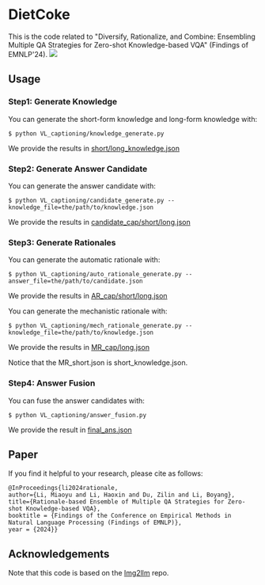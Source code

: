 # DietCoke
This is the code related to "Diversify, Rationalize, and Combine: Ensembling Multiple QA Strategies for Zero-shot Knowledge-based VQA" (Findings of EMNLP'24).
![](https://github.com/limiaoyu/REACT/blob/main/DietCoke.jpg)


## Usage
### Step1: Generate Knowledge
You can generate the short-form knowledge and long-form knowledge with:
```
$ python VL_captioning/knowledge_generate.py  
```
We provide the results in [short/long_knowledge.json](https://github.com/limiaoyu/REACT/tree/main/VL_captioning/results)

### Step2: Generate Answer Candidate
You can generate the answer candidate with:
```
$ python VL_captioning/candidate_generate.py --knowledge_file=the/path/to/knowledge.json
```
We provide the results in [candidate_cap/short/long.json](https://github.com/limiaoyu/REACT/tree/main/VL_captioning/results)

### Step3: Generate Rationales
You can generate the automatic rationale with:
```
$ python VL_captioning/auto_rationale_generate.py --answer_file=the/path/to/candidate.json
```
We provide the results in [AR_cap/short/long.json](https://github.com/limiaoyu/REACT/tree/main/VL_captioning/results)

You can generate the mechanistic rationale with:
```
$ python VL_captioning/mech_rationale_generate.py --knowledge_file=the/path/to/knowledge.json
```
We provide the results in [MR_cap/long.json](https://github.com/limiaoyu/REACT/tree/main/VL_captioning/results)

Notice that the MR_short.json is short_knowledge.json.

### Step4: Answer Fusion
You can fuse the answer candidates with:
```
$ python VL_captioning/answer_fusion.py 
```
We provide the result in [final_ans.json](https://github.com/limiaoyu/REACT/tree/main/VL_captioning/results)

## Paper

If you find it helpful to your research, please cite as follows:
```
@InProceedings{li2024rationale,
author={Li, Miaoyu and Li, Haoxin and Du, Zilin and Li, Boyang},
title={Rationale-based Ensemble of Multiple QA Strategies for Zero-shot Knowledge-based VQA},
booktitle = {Findings of the Conference on Empirical Methods in Natural Language Processing (Findings of EMNLP)},
year = {2024}}
```

## Acknowledgements
Note that this code is based on the [Img2llm](https://github.com/CR-Gjx/Img2Prompt) repo.

